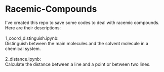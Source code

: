 # Racemic-Compounds
I've created this repo to save some codes to deal with racemic compounds.
</br>
Here are their descriptions:
</br></br>
1_coord_distinguish.ipynb:
</br>
Distinguish between the main molecules and the solvent molecule in a chemical system.</br></br>
2_distance.ipynb:
</br>
Calculate the distance between a line and a point or between two lines.</br></br>
